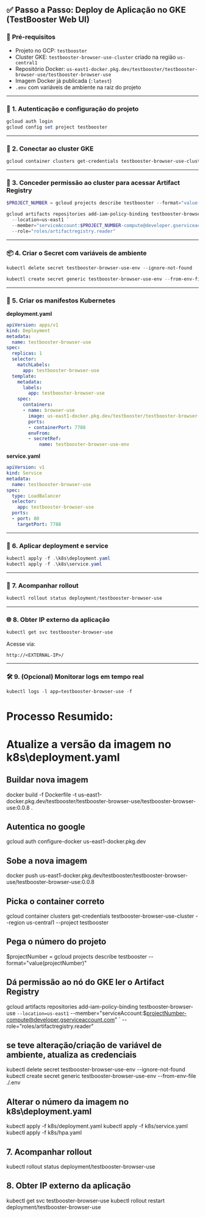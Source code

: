 ## ✅ **Passo a Passo: Deploy de Aplicação no GKE (TestBooster Web UI)**

### 🧱 **Pré-requisitos**

* Projeto no GCP: `testbooster`
* Cluster GKE: `testbooster-browser-use-cluster` criado na região `us-central1`
* Repositório Docker: `us-east1-docker.pkg.dev/testbooster/testbooster-browser-use/testbooster-browser-use`
* Imagem Docker já publicada (`:latest`)
* `.env` com variáveis de ambiente na raiz do projeto

---

### 🔐 **1. Autenticação e configuração do projeto**

```powershell
gcloud auth login
gcloud config set project testbooster
```

---

### 🔗 **2. Conectar ao cluster GKE**

```powershell
gcloud container clusters get-credentials testbooster-browser-use-cluster --region us-central1
```

---

### 🔑 **3. Conceder permissão ao cluster para acessar Artifact Registry**

```powershell
$PROJECT_NUMBER = gcloud projects describe testbooster --format="value(projectNumber)"

gcloud artifacts repositories add-iam-policy-binding testbooster-browser-use `
  --location=us-east1 `
  --member="serviceAccount:$PROJECT_NUMBER-compute@developer.gserviceaccount.com" `
  --role="roles/artifactregistry.reader"
```

---

### 📦 **4. Criar o Secret com variáveis de ambiente**

```powershell
kubectl delete secret testbooster-browser-use-env --ignore-not-found

kubectl create secret generic testbooster-browser-use-env --from-env-file .\.env
```

---

### 📄 **5. Criar os manifestos Kubernetes**

**deployment.yaml**

```yaml
apiVersion: apps/v1
kind: Deployment
metadata:
  name: testbooster-browser-use
spec:
  replicas: 1
  selector:
    matchLabels:
      app: testbooster-browser-use
  template:
    metadata:
      labels:
        app: testbooster-browser-use
    spec:
      containers:
      - name: browser-use
        image: us-east1-docker.pkg.dev/testbooster/testbooster-browser-use/testbooster-browser-use:latest
        ports:
        - containerPort: 7788
        envFrom:
        - secretRef:
            name: testbooster-browser-use-env
```

**service.yaml**

```yaml
apiVersion: v1
kind: Service
metadata:
  name: testbooster-browser-use
spec:
  type: LoadBalancer
  selector:
    app: testbooster-browser-use
  ports:
  - port: 80
    targetPort: 7788
```

---

### 🚀 **6. Aplicar deployment e service**

```powershell
kubectl apply -f .\k8s\deployment.yaml
kubectl apply -f .\k8s\service.yaml
```

---

### 🔁 **7. Acompanhar rollout**

```powershell
kubectl rollout status deployment/testbooster-browser-use
```

---

### 🌐 **8. Obter IP externo da aplicação**

```powershell
kubectl get svc testbooster-browser-use
```

Acesse via:

```
http://<EXTERNAL-IP>/
```

---

### 🛠️ **9. (Opcional) Monitorar logs em tempo real**

```powershell
kubectl logs -l app=testbooster-browser-use -f
```



# Processo Resumido:
# Atualize a versão da imagem no k8s\deployment.yaml
## Buildar nova imagem
docker build -f Dockerfile -t us-east1-docker.pkg.dev/testbooster/testbooster-browser-use/testbooster-browser-use:0.0.8 .
## Autentica no google
gcloud auth configure-docker us-east1-docker.pkg.dev
## Sobe a nova imagem
docker push us-east1-docker.pkg.dev/testbooster/testbooster-browser-use/testbooster-browser-use:0.0.8
## Picka o container correto
gcloud container clusters get-credentials testbooster-browser-use-cluster --region us-central1 --project testbooster
## Pega o número do projeto
$projectNumber = gcloud projects describe testbooster --format="value(projectNumber)"
## Dá permissão ao nó do GKE ler o Artifact Registry
gcloud artifacts repositories add-iam-policy-binding testbooster-browser-use `
  --location=us-east1 `
  --member="serviceAccount:$projectNumber-compute@developer.gserviceaccount.com" `
  --role="roles/artifactregistry.reader"

## **se teve alteração/criação de variável de ambiente**, atualiza as credenciais 
kubectl delete secret testbooster-browser-use-env --ignore-not-found
kubectl create secret generic testbooster-browser-use-env --from-env-file ./.env

## Alterar o número da imagem no k8s\deployment.yaml 
kubectl apply -f k8s/deployment.yaml
kubectl apply -f k8s/service.yaml
kubectl apply -f k8s/hpa.yaml

## **7. Acompanhar rollout**
kubectl rollout status deployment/testbooster-browser-use


## **8. Obter IP externo da aplicação**
kubectl get svc testbooster-browser-use
kubectl rollout restart deployment/testbooster-browser-use
